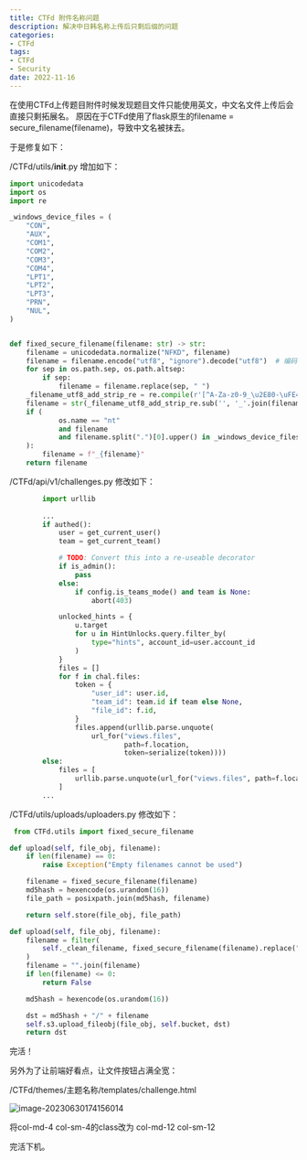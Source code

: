 ```yaml
---
title: CTFd 附件名称问题
description: 解决中日韩名称上传后只剩后缀的问题
categories:
- CTFd
tags:
- CTFd
- Security
date: 2022-11-16
---
```

在使用CTFd上传题目附件时候发现题目文件只能使用英文，中文名文件上传后会直接只剩拓展名。
原因在于CTFd使用了flask原生的filename = secure_filename(filename)，导致中文名被抹去。

于是修复如下：

/CTFd/utils/__init__.py 增加如下：

```python
import unicodedata
import os
import re

_windows_device_files = (
    "CON",
    "AUX",
    "COM1",
    "COM2",
    "COM3",
    "COM4",
    "LPT1",
    "LPT2",
    "LPT3",
    "PRN",
    "NUL",
)


def fixed_secure_filename(filename: str) -> str:
    filename = unicodedata.normalize("NFKD", filename)
    filename = filename.encode("utf8", "ignore").decode("utf8")  # 编码格式改变
    for sep in os.path.sep, os.path.altsep:
        if sep:
            filename = filename.replace(sep, " ")
    _filename_utf8_add_strip_re = re.compile(r'[^A-Za-z0-9_\u2E80-\uFE4F.-]')
    filename = str(_filename_utf8_add_strip_re.sub('', '_'.join(filename.split()))).strip('._')  # 添加新规则
    if (
            os.name == "nt"
            and filename
            and filename.split(".")[0].upper() in _windows_device_files
    ):
        filename = f"_{filename}"
    return filename
```

/CTFd/api/v1/challenges.py 修改如下：

```python
		import urllib
		
		...
        if authed():
            user = get_current_user()
            team = get_current_team()

            # TODO: Convert this into a re-useable decorator
            if is_admin():
                pass
            else:
                if config.is_teams_mode() and team is None:
                    abort(403)

            unlocked_hints = {
                u.target
                for u in HintUnlocks.query.filter_by(
                    type="hints", account_id=user.account_id
                )
            }
            files = []
            for f in chal.files:
                token = {
                    "user_id": user.id,
                    "team_id": team.id if team else None,
                    "file_id": f.id,
                }
                files.append(urllib.parse.unquote(
                    url_for("views.files",
                            path=f.location,
                            token=serialize(token))))
        else:
            files = [
                urllib.parse.unquote(url_for("views.files", path=f.location)) for f in chal.files
            ]
        ...
```

/CTFd/utils/uploads/uploaders.py 修改如下：

```python
 from CTFd.utils import fixed_secure_filename
```

```python
def upload(self, file_obj, filename):
    if len(filename) == 0:
        raise Exception("Empty filenames cannot be used")

    filename = fixed_secure_filename(filename)
    md5hash = hexencode(os.urandom(16))
    file_path = posixpath.join(md5hash, filename)

    return self.store(file_obj, file_path)
```

```python
def upload(self, file_obj, filename):
    filename = filter(
        self._clean_filename, fixed_secure_filename(filename).replace(" ", "_")
    )
    filename = "".join(filename)
    if len(filename) <= 0:
        return False

    md5hash = hexencode(os.urandom(16))

    dst = md5hash + "/" + filename
    self.s3.upload_fileobj(file_obj, self.bucket, dst)
    return dst
```

完活！

另外为了让前端好看点，让文件按钮占满全宽：

/CTFd/themes/主题名称/templates/challenge.html

![image-20230630174156014](image-20230630174156014.png)

将col-md-4 col-sm-4的class改为 col-md-12 col-sm-12 

完活下机。
